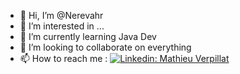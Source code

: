 - 👋 Hi, I’m @Nerevahr
- 👀 I’m interested in ...
- 🌱 I’m currently learning Java Dev
- 💞️ I’m looking to collaborate on everything
- 📫 How to reach me : [![Linkedin: Mathieu Verpillat](https://img.shields.io/badge/-Mathieu-blue?style=flat-square&logo=Linkedin&logoColor=white&link=https://www.linkedin.com/in/mathieuVerpillat/)](https://www.linkedin.com/in/mathieuVerpillat/)


<!---
Nerevahr/Nerevahr is a ✨ special ✨ repository because its `README.md` (this file) appears on your GitHub profile.
You can click the Preview link to take a look at your changes.
--->
